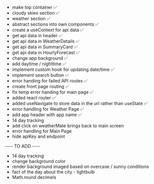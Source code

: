 - make top container ✅
- cloudy skies section ✅
- weather section ✅
- abstract sections into own components ✅
- create a useContext for api data ✅
- get api data in header ✅
- get api data in WeatherDetails ✅
- get api data in SummaryCard ✅
- get api data in HourlyForecast ✅
- change app background ✅
- add daytime / nighttime ✅
- implement custom hook for updating date/time ✅
- implement search button ✅
- error handing for failed API routes ✅
- create front page routing ✅
- fix temp error handing for main page ✅
- added react router ✅
- added useNavigate to store data in the url rather than useState ✅
- error handling for Weather Page ✅
- add app header with app name ✅
- 14 day tracking
- add click on weatherMate brings back to main screen
- error handling for Main Page
- hide apiKey and endpoint

---- TO ADD ----

- 14 day tracking
- change background color
- render background imaged based on overcase / sunny conditions
- fact of the day about the city - lightbulb
- Math.round decimels
